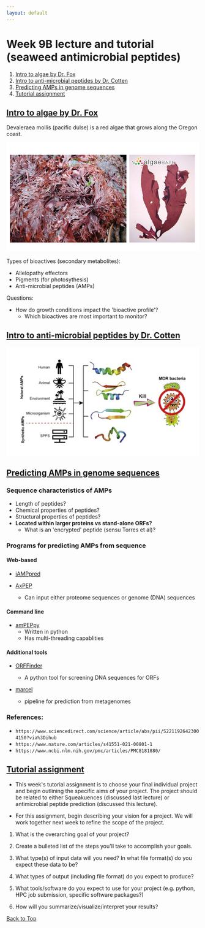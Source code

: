 ```yaml
---
layout: default
---
```


<a name="top"></a>


# Week 9B lecture and tutorial (seaweed antimicrobial peptides)
1. [Intro to algae by Dr. Fox](#algae)
2. [Intro to anti-microbial peptides by Dr. Cotten](#amp)
3. [Predicting AMPs in genome sequences](#pred)
4. [Tutorial assignment](#tut)
    

## <ins>**Intro to algae by Dr. Fox**</ins> <a name="algae"></a>

Devaleraea mollis (pacific dulse) is a red algae that grows along the Oregon coast.

![algae](/Images/Week09/algae.png)

Types of bioactives (secondary metabolites):
- Allelopathy effectors
- Pigments (for photosythesis)
- Anti-microbial peptides (AMPs)

Questions:
- How do growth conditions impact the 'bioactive profile'?
    - Which bioactives are most important to monitor?

## <ins>**Intro to anti-microbial peptides by Dr. Cotten**</ins> <a name="amp"></a>

![amps](/Images/Week09/amps.png)


## <ins>**Predicting AMPs in genome sequences**</ins> <a name="pred"></a>

### Sequence characteristics of AMPs
- Length of peptides?
- Chemical properties of peptides?
- Structural properties of peptides?
- **Located within larger proteins vs stand-alone ORFs?**
    - What is an 'encrypted' peptide (sensu Torres et al)?     

### Programs for predicting AMPs from sequence
#### Web-based
- [iAMPpred](http://cabgrid.res.in:8080/amppred/index.html)

- [AxPEP](https://app.cbbio.online/ampep/home)
    - Can input either proteome sequences or genome (DNA) sequences

#### Command line
- [amPEPpy](https://github.com/tlawrence3/amPEPpy)
    - Written in python
    - Has multi-threading capablities

#### Additional tools
- [ORFFinder](https://pypi.org/project/orffinder/)
    - A python tool for screening DNA sequences for ORFs

- [marcel](https://github.com/BigDataBiology/macrel)
    - pipeline for prediction from metagenomes

### References:
- `https://www.sciencedirect.com/science/article/abs/pii/S2211926423004150?via%3Dihub`
- `https://www.nature.com/articles/s41551-021-00801-1`
- `https://www.ncbi.nlm.nih.gov/pmc/articles/PMC8181880/`

## <ins>**Tutorial assignment**</ins> <a name="tut"></a>

- This week's tutorial assignment is to choose your final individual project and begin outlining the specific aims of your project. The project should be related to either Squeakuences (discussed last lecture) or antimicrobial peptide prediction (discussed this lecture). 

- For this assignment, begin describing your vision for a project. We will work together next week to refine the scope of the project.


1. What is the overarching goal of your project?

2. Create a bulleted list of the steps you'll take to accomplish your goals.

3. What type(s) of input data will you need? In what file format(s) do you expect these data to be?

4. What types of output (including file format) do you expect to produce?

5. What tools/software do you expect to use for your project (e.g. python, HPC job submission, specific software packages?)

6. How will you summarize/visualize/interpret your results? 


[Back to Top](#top)
